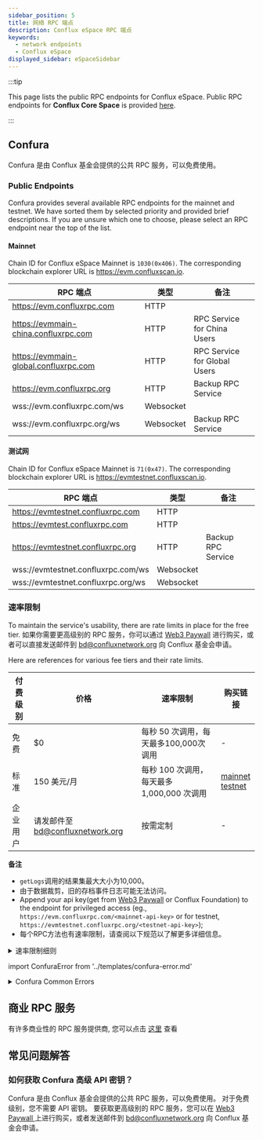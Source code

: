 ```yaml
---
sidebar_position: 5
title: 网络 RPC 端点
description: Conflux eSpace RPC 端点
keywords:
  - network endpoints
  - Conflux eSpace
displayed_sidebar: eSpaceSidebar
---
```


:::tip

This page lists the public RPC endpoints for Conflux eSpace. Public RPC endpoints for **Conflux Core Space** is provided [here](../core/core-endpoints.md).

:::

## Confura

Confura 是由 Conflux 基金会提供的公共 RPC 服务，可以免费使用。

### Public Endpoints

Confura provides several available RPC endpoints for the mainnet and testnet. We have sorted them by selected priority and provided brief descriptions. If you are unsure which one to choose, please select an RPC endpoint near the top of the list.

#### Mainnet

Chain ID for Conflux eSpace Mainnet is `1030(0x406)`. The corresponding blockchain explorer URL is https://evm.confluxscan.io.

| RPC 端点                                | 类型        | 备注                           |
| ------------------------------------- | --------- | ---------------------------- |
| https://evm.confluxrpc.com            | HTTP      |                              |
| https://evmmain-china.confluxrpc.com  | HTTP      | RPC Service for China Users  |
| https://evmmain-global.confluxrpc.com | HTTP      | RPC Service for Global Users |
| https://evm.confluxrpc.org            | HTTP      | Backup RPC Service           |
| wss://evm.confluxrpc.com/ws           | Websocket |                              |
| wss://evm.confluxrpc.org/ws           | Websocket | Backup RPC Service           |

#### 测试网

Chain ID for Conflux eSpace Mainnet is `71(0x47)`. The corresponding blockchain explorer URL is https://evmtestnet.confluxscan.io.

| RPC 端点                             | 类型        | 备注                 |
| ---------------------------------- | --------- | ------------------ |
| https://evmtestnet.confluxrpc.com  | HTTP      |                    |
| https://evmtest.confluxrpc.com     | HTTP      |                    |
| https://evmtestnet.confluxrpc.org  | HTTP      | Backup RPC Service |
| wss://evmtestnet.confluxrpc.com/ws | Websocket |                    |
| wss://evmtestnet.confluxrpc.org/ws | Websocket |                    |

### 速率限制

To maintain the service's usability, there are rate limits in place for the free tier. 如果你需要更高级别的 RPC 服务，你可以通过 [Web3 Paywall](../general/build/tools/web3paywall.md) 进行购买，或者可以直接发送邮件到 [bd@confluxnetwork.org](mailto:bd@confluxnetwork.org) 向 Conflux 基金会申请。

Here are references for various fee tiers and their rate limits.

| 付费级别 | 价格                          | 速率限制                          | 购买链接                                                                                                                                                                                                                                         |
| ---- | --------------------------- | ----------------------------- | -------------------------------------------------------------------------------------------------------------------------------------------------------------------------------------------------------------------------------------------- |
| 免费   | $0                          | 每秒 50 次调用，每天最多100,000次 调用     | -                                                                                                                                                                                                                                            |
| 标准   | 150 美元/月                    | 每秒 100 次调用，每天最多 1,000,000 次调用 | [mainnet](https://confluxhub.io/payment/consumer/app/subscription/0x33A9451ee070d750a077C93f71D2cFcD0180Fa7D) <br/> [testnet](https://test.confluxhub.io/payment/consumer/app/subscription/0x4805C5B2741088B8458ed781083eA8940186E477) |
| 企业用户 | 请发邮件至 bd@confluxnetwork.org | 按需定制                          | -                                                                                                                                                                                                                                            |

**备注**
- `getLogs`调用的结果集最大大小为10,000。
- 由于数据裁剪，旧的存档事件日志可能无法访问。
- Append your api key(get from [Web3 Paywall](../general/build/tools/web3paywall.md) or Conflux Foundation) to the endpoint for privileged access (eg., `https://evm.confluxrpc.com/<mainnet-api-key>` or for testnet, `https://evmtestnet.confluxrpc.org/<testnet-api-key>`);
- 每个RPC方法也有速率限制，请查阅以下规范以了解更多详细信息。

<details>
<summary>速率限制细则</summary>

| RPC 方法              | 免费级别                                | 标准级别                                  | 注释                                                                                        |
| ------------------- | ----------------------------------- | ------------------------------------- | ----------------------------------------------------------------------------------------- |
| 全部                  | 每秒请求数< 50；<br/>每日总数 < 100,000 | 每秒请求数< 100；<br/>每日总数 < 100,0000 | RPC 请求总数                                                                                  |
| eth_getLogs         | 每秒请求数< 5                            | 每秒请求数< 20                             | -                                                                                         |
| eth_call            | 每秒请求数< 5                            | 每秒请求数< 50                             | -                                                                                         |
| eth_getBlockBy*     | 每秒请求数< 5                            | 每秒请求数< 20                             | includes: <br/> `eth_getBlockByHash`, <br/>`eth_getBlockByNumber`             |
| eth_getTransaction* | 每秒请求数< 5                            | 每秒请求数< 20                             | includes: <br/> `eth_getTransactionByHash`, <br/> `eth_getTransactionReceipt` |
| debug RPC           | 暂不支持                                | 每秒请求数< 20                             | includes: <br/> `parity_getBlockReceipts` etc.                                      |
| trace RPC           | 暂不支持                                | 每秒请求数< 20                             | 包括： <br/> `trace_block`, `trace_filter`, `trace_transaction`                        |
| filter API          | 暂不支持                                | 支持                                    | includes: <br/> `eth_newFilter`, `eth_getFilterChanges` etc.                        |

</details>

import ConfuraError from '../templates/confura-error.md'

<details>
<summary>Confura Common Errors</summary>
<ConfuraError basicUnitName="block" /> </details>

## 商业 RPC 服务

有许多商业性的 RPC 服务提供商, 您可以点击 [这里](./build/infrastructure/RPC-Provider.md) 查看

## 常见问题解答

### 如何获取 Confura 高级 API 密钥？

Confura 是由 Conflux 基金会提供的公共 RPC 服务，可以免费使用。 对于免费级别，您不需要 API 密钥。 要获取更高级别的 RPC 服务，您可以在 [Web3 Paywall ](../general/build/tools/web3paywall.md) 上进行购买，或者发送邮件到 [bd@confluxnetwork.org](mailto:bd@confluxnetwork.org) 向 Conflux 基金会申请。
